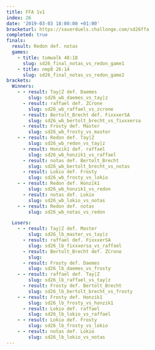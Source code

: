```yaml
---
title: FFA 1v1
index: 26
date: '2019-03-03 18:00:00 +01:00'
bracketurl: https://sauerduels.challonge.com/sd26ffa
completed: true
finals:
  result: Redon def. notas
  games:
    - title: tumwalk 48:18
      slug: sd26_final_notas_vs_redon_game1
    - title: nmp8 26:14
      slug: sd26_final_notas_vs_redon_game2
brackets:
  Winners:
    - - result: Tay|Z def. Daemes
        slug: sd26_wb_daemes_vs_tay|z
      - result: raffael def. ZCrone
        slug: sd26_wb_raffael_vs_zcrone
      - result: Bertolt_Brecht def. FixxxerSA
        slug: sd26_wb_bertolt_brecht_vs_fixxxersa
      - result: Frosty def. Master
        slug: sd26_wb_frosty_vs_master
    - - result: Redon def. Tay|Z
        slug: sd26_wb_redon_vs_tay|z
      - result: Honzik1 def. raffael
        slug: sd26_wb_honzik1_vs_raffael
      - result: notas def. Bertolt_Brecht
        slug: sd26_wb_bertolt_brecht_vs_notas
      - result: Lokio def. Frosty
        slug: sd26_wb_frosty_vs_lokio
    - - result: Redon def. Honzik1
        slug: sd26_wb_honzik1_vs_redon
      - result: notas def. Lokio
        slug: sd26_wb_lokio_vs_notas
    - - result: Redon def. notas
        slug: sd26_wb_notas_vs_redon

  Losers:
    - - result: Tay|Z def. Master
        slug: sd26_lb_master_vs_tay|z
      - result: raffael def. FixxxerSA
        slug: sd26_lb_fixxxersa_vs_raffael
      - result: Bertolt_Brecht def. ZCrone
        slug: 
      - result: Frosty def. Daemes
        slug: sd26_lb_daemes_vs_frosty
    - - result: raffael def. Tay|Z
        slug: sd26_lb_raffael_vs_tay|z
      - result: Frosty def. Bertolt_Brecht
        slug: sd26_lb_bertolt_brecht_vs_frosty
    - - result: Frosty def. Honzik1
        slug: sd26_lb_frosty_vs_honzik1
      - result: Lokio def. raffael
        slug: sd26_lb_lokio_vs_raffael
    - - result: Lokio def. Frosty
        slug: sd26_lb_frosty_vs_lokio
    - - result: notas def. Lokio
        slug: sd26_lb_lokio_vs_notas
---
```


